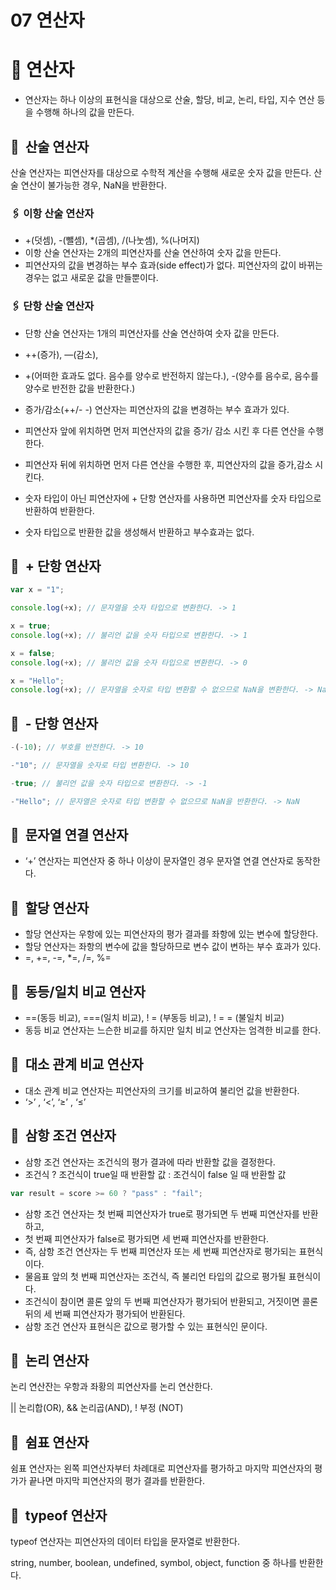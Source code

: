 # 07 연산자

# 📎 연산자

- 연산자는 하나 이상의 표현식을 대상으로 산술, 할당, 비교, 논리, 타입, 지수 연산 등을 수행해 하나의 값을 만든다.

## 📎  산술 연산자

산술 연산자는 피연산자를 대상으로 수학적 계산을 수행해 새로운 숫자 값을 만든다. 산술 연산이 불가능한 경우, NaN을 반환한다.

### 🖇 이항 산술 연산자

- +(덧셈), -(뺄셈), \*(곱셈), /(나눗셈), %(나머지)
- 이항 산술 연산자는 2개의 피연산자를 산술 연산하여 숫자 값을 만든다.
- 피연산자의 값을 변경하는 부수 효과(side effect)가 없다. 피연산자의 값이 바뀌는 경우는 없고 새로운 값을 만들뿐이다.

### 🖇 단항 산술 연산자

- 단항 산술 연산자는 1개의 피연산자를 산술 연산하여 숫자 값을 만든다.
- ++(증가), —(감소),
- +(어떠한 효과도 없다. 음수를 양수로 반전하지 않는다.), -(양수를 음수로, 음수를 양수로 반전한 값을 반환한다.)
- 증가/감소(++/- -) 연산자는 피연산자의 값을 변경하는 부수 효과가 있다.
- 피연산자 앞에 위치하면 먼저 피연산자의 값을 증가/ 감소 시킨 후 다른 연산을 수행한다.
- 피연산자 뒤에 위치하면 먼저 다른 연산을 수행한 후, 피연산자의 값을 증가,감소 시킨다.

- 숫자 타입이 아닌 피연산자에 + 단항 연산자를 사용하면 피연산자를 숫자 타입으로 반환하여 반환한다.
- 숫자 타입으로 반환한 값을 생성해서 반환하고 부수효과는 없다.

## 📎  + 단항 연산자

```jsx
var x = "1";

console.log(+x); // 문자열을 숫자 타입으로 변환한다. -> 1

x = true;
console.log(+x); // 불리언 값을 숫자 타입으로 변환한다. -> 1

x = false;
console.log(+x); // 불리언 값을 숫자 타입으로 변환한다. -> 0

x = "Hello";
console.log(+x); // 문자열을 숫자로 타입 변환할 수 없으므로 NaN을 변환한다. -> NaN
```

## 📎  - 단항 연산자

```jsx
-(-10); // 부호를 반전한다. -> 10

-"10"; // 문자열을 숫자로 타입 변환한다. -> 10

-true; // 불리언 값을 숫자 타입으로 변환한다. -> -1

-"Hello"; // 문자열은 숫자로 타입 변환할 수 없으므로 NaN을 반환한다. -> NaN
```

## 📎  문자열 연결 연산자

- ‘+’ 연산자는 피연산자 중 하나 이상이 문자열인 경우 문자열 연결 연산자로 동작한다.

## 📎  할당 연산자

- 할당 연산자는 우항에 있는 피연산자의 평가 결과를 좌항에 있는 변수에 할당한다.
- 할당 연산자는 좌항의 변수에 값을 할당하므로 변수 값이 변하는 부수 효과가 있다.
- =, +=, -=, \*=, /=, %=

## 📎  동등/일치 비교 연산자

- ==(동등 비교), ===(일치 비교), ! = (부동등 비교), ! = = (불일치 비교)
- 동등 비교 연산자는 느슨한 비교를 하지만 일치 비교 연산자는 엄격한 비교를 한다.

## 📎  대소 관계 비교 연산자

- 대소 관계 비교 연산자는 피연산자의 크기를 비교하여 불리언 값을 반환한다.
- ‘>’ , ‘<’, ‘≥’ , ‘≤’

## 📎  삼항 조건 연산자

- 삼항 조건 연산자는 조건식의 평가 결과에 따라 반환할 값을 결정한다.
- 조건식 ? 조건식이 true일 때 반환할 값 : 조건식이 false 일 때 반환할 값

```jsx
var result = score >= 60 ? "pass" : "fail";
```

- 삼항 조건 연산자는 첫 번째 피연산자가 true로 평가되면 두 번째 피연산자를 반환하고,
- 첫 번째 피연산자가 false로 평가되면 세 번째 피연산자를 반환한다.
- 즉, 삼항 조건 연산자는 두 번째 피연산자 또는 세 번째 피연산자로 평가되는 표현식이다.
- 물음표 앞의 첫 번째 피연산자는 조건식, 즉 불리언 타입의 값으로 평가될 표현식이다.
- 조건식이 참이면 콜론 앞의 두 번째 피연산자가 평가되어 반환되고, 거짓이면 콜론 뒤의 세 번째 피연산자가 평가되어 반환된다.
- 삼항 조건 연산자 표현식은 값으로 평가할 수 있는 표현식인 문이다.

## 📎  논리 연산자

논리 연산잔는 우항과 좌황의 피연산자를 논리 연산한다.

|| 논리합(OR), && 논리곱(AND), ! 부정 (NOT)

## 📎  쉼표 연산자

쉼표 연산자는 왼쪽 피연산자부터 차례대로 피연산자를 평가하고 마지막 피연산자의 평가가 끝나면 마지막 피연산자의 평가 결과를 반환한다.

## 📎  typeof 연산자

typeof 연산자는 피연산자의 데이터 타입을 문자열로 반환한다.

string, number, boolean, undefined, symbol, object, function 중 하나를 반환한다.
